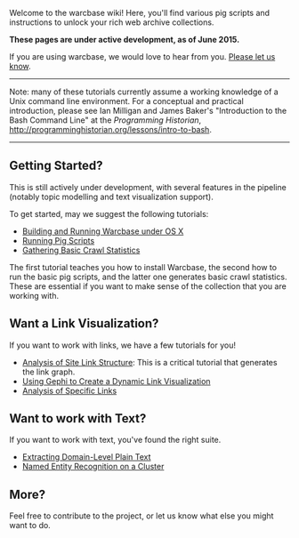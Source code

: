 Welcome to the warcbase wiki! Here, you'll find various pig scripts and instructions to unlock your rich web archive collections.

**These pages are under active development, as of June 2015.**

If you are using warcbase, we would love to hear from you. [Please let us know](mailto:i2millig@uwaterloo.ca).

***

Note: many of these tutorials currently assume a working knowledge of a Unix command line environment. For a conceptual and practical introduction, please see Ian Milligan and James Baker's "Introduction to the Bash Command Line" at the *Programming Historian*, <http://programminghistorian.org/lessons/intro-to-bash>.

***

<h2>Getting Started?</h2>

This is still actively under development, with several features in the pipeline (notably topic modelling and text visualization support).

To get started, may we suggest the following tutorials:
* [Building and Running Warcbase under OS X](https://github.com/lintool/warcbase/wiki/Building-and-Running-Warcbase-Under-OS-X)
* [Running Pig Scripts](https://github.com/lintool/warcbase/wiki/Pig:-Running-Pig-Scripts)
* [Gathering Basic Crawl Statistics](https://github.com/lintool/warcbase/wiki/Pig:-Gathering-Basic-Crawl-Statistics)

The first tutorial teaches you how to install Warcbase, the second how to run the basic pig scripts, and the latter one generates basic crawl statistics. These are essential if you want to make sense of the collection that you are working with.

<h2>Want a Link Visualization?</h2>

If you want to work with links, we have a few tutorials for you!
* [Analysis of Site Link Structure](https://github.com/lintool/warcbase/wiki/Pig:-Analysis-of-Site-Link-Structure): This is a critical tutorial that generates the link graph.
* [Using Gephi to Create a Dynamic Link Visualization](https://github.com/lintool/warcbase/wiki/Gephi:-Converting-Site-Link-Structure-into-Dynamic-Visualization)
* [Analysis of Specific Links](https://github.com/lintool/warcbase/wiki/Pig:-Analysis-of-Links-to-Social-Media)

<h2>Want to work with Text?</h2>

If you want to work with text, you've found the right suite.
* [Extracting Domain-Level Plain Text](https://github.com/lintool/warcbase/wiki/Pig:-Extracting-Domain-Level-Plain-Text)
* [Named Entity Recognition on a Cluster](https://github.com/lintool/warcbase/wiki/Pig:-Named-Entity-Recognition-(on-a-cluster))

<h2>More?</h2>

Feel free to contribute to the project, or let us know what else you might want to do. 